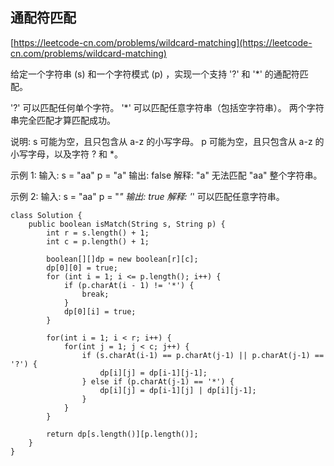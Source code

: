 ## 通配符匹配
[https://leetcode-cn.com/problems/wildcard-matching](https://leetcode-cn.com/problems/wildcard-matching)

给定一个字符串 (s) 和一个字符模式 (p) ，实现一个支持 '?' 和 '*' 的通配符匹配。

'?' 可以匹配任何单个字符。
'*' 可以匹配任意字符串（包括空字符串）。
两个字符串完全匹配才算匹配成功。

说明:
s 可能为空，且只包含从 a-z 的小写字母。
p 可能为空，且只包含从 a-z 的小写字母，以及字符 ? 和 *。

示例 1:
输入:
s = "aa"
p = "a"
输出: false
解释: "a" 无法匹配 "aa" 整个字符串。

示例 2:
输入:
s = "aa"
p = "*"
输出: true
解释: '*' 可以匹配任意字符串。

```
class Solution {
    public boolean isMatch(String s, String p) {
        int r = s.length() + 1;
        int c = p.length() + 1;

        boolean[][]dp = new boolean[r][c];
        dp[0][0] = true;
        for (int i = 1; i <= p.length(); i++) {
            if (p.charAt(i - 1) != '*') {
                break;
            }
            dp[0][i] = true;
        }

        for(int i = 1; i < r; i++) {
            for(int j = 1; j < c; j++) {
                if (s.charAt(i-1) == p.charAt(j-1) || p.charAt(j-1) == '?') {
                    dp[i][j] = dp[i-1][j-1];
                } else if (p.charAt(j-1) == '*') {
                    dp[i][j] = dp[i-1][j] | dp[i][j-1];
                }
            }
        }

        return dp[s.length()][p.length()];
    }
}
```
